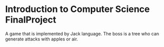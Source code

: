 # Introduction to Computer Science FinalProject
A game that is implemented by Jack language.
The boss is a tree who can generate attacks with apples or air.
